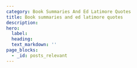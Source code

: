 ```yaml
---
category: Book Summaries And Ed Latimore Quotes
title: Book summaries and ed latimore quotes
description:
hero:
  label:
  heading:
  text_markdown: ''
page_blocks:
  - _id: posts_relevant
---
```

